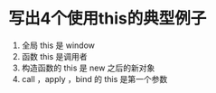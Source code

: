 # 写出4个使用this的典型例子

1. 全局 this 是 window
2. 函数 this 是调用者
3. 构造函数的 this 是 new 之后的新对象
4. call ，apply ，bind 的 this 是第一个参数